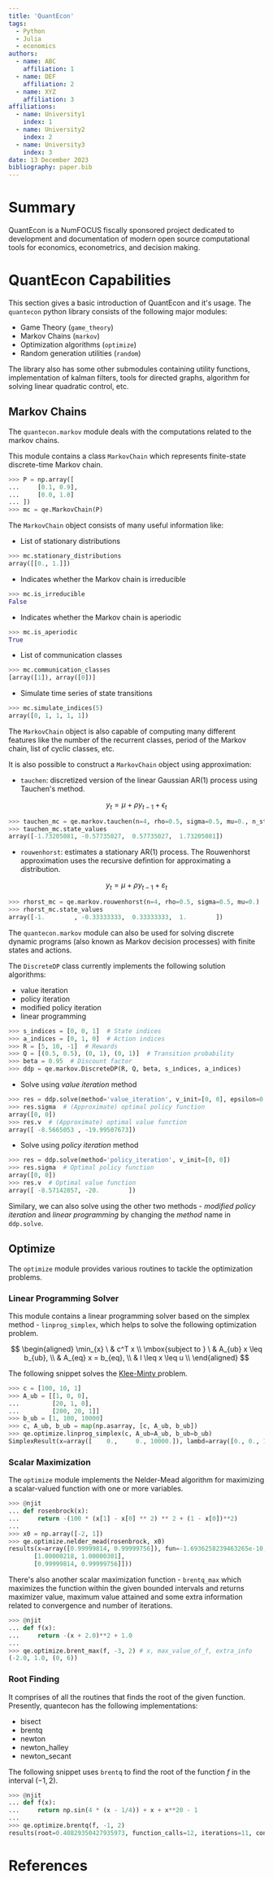 ```yaml
---
title: 'QuantEcon'
tags:
  - Python
  - Julia
  - economics
authors:
  - name: ABC
    affiliation: 1
  - name: DEF
    affiliation: 2
  - name: XYZ
    affiliation: 3
affiliations:
  - name: University1
    index: 1
  - name: University2
    index: 2
  - name: University3
    index: 3
date: 13 December 2023
bibliography: paper.bib
---
```


# Summary

QuantEcon is a NumFOCUS fiscally sponsored project dedicated to development and documentation of modern open source computational tools for economics, econometrics, and decision making.

# QuantEcon Capabilities

This section gives a basic introduction of QuantEcon and it's usage. The `quantecon` python library consists of the following major modules:

- Game Theory (`game_theory`)
- Markov Chains (`markov`)
- Optimization algorithms (`optimize`)
- Random generation utilities (`random`)

The library also has some other submodules containing utility functions, implementation of kalman filters, tools for directed graphs, algorithm for solving linear quadratic control, etc.

## Markov Chains

The `quantecon.markov` module deals with the computations related to the markov chains.

This module contains a class `MarkovChain` which represents finite-state discrete-time Markov chain.

```python
>>> P = np.array([
...     [0.1, 0.9],
...     [0.0, 1.0]
... ])
>>> mc = qe.MarkovChain(P)
```

The `MarkovChain` object consists of many useful information like:

- List of stationary distributions

```python
>>> mc.stationary_distributions
array([[0., 1.]])
```

- Indicates whether the Markov chain is irreducible
```python
>>> mc.is_irreducible
False
```

- Indicates whether the Markov chain is aperiodic
```python
>>> mc.is_aperiodic
True
```

- List of communication classes
```python
>>> mc.communication_classes
[array([1]), array([0])]
```

- Simulate time series of state transitions
```python
>>> mc.simulate_indices(5)
array([0, 1, 1, 1, 1])
```

The `MarkovChain` object is also capable of computing many different features like the number of the recurrent classes, period of the Markov chain, list of cyclic classes, etc.

It is also possible to construct a `MarkovChain` object using approximation:

- `tauchen`: discretized version of the linear Gaussian AR(1) process using Tauchen's method.

$$
  y_t = \mu + \rho y_{t-1} + \epsilon_t
$$

```python
>>> tauchen_mc = qe.markov.tauchen(n=4, rho=0.5, sigma=0.5, mu=0., n_std=3)
>>> tauchen_mc.state_values
array([-1.73205081, -0.57735027,  0.57735027,  1.73205081])
```

- `rouwenhorst`: estimates a stationary AR(1) process. The Rouwenhorst approximation uses the recursive defintion for approximating a distribution.


$$
y_t = \mu + \rho y_{t-1} + \varepsilon_t
$$

```python
>>> rhorst_mc = qe.markov.rouwenhorst(n=4, rho=0.5, sigma=0.5, mu=0.)
>>> rhorst_mc.state_values
array([-1.        , -0.33333333,  0.33333333,  1.        ])
```

The `quantecon.markov` module can also be used for solving discrete dynamic programs (also known as Markov decision processes) with finite states and actions.

The `DiscreteDP` class currently implements the following solution algorithms:

- value iteration
- policy iteration
- modified policy iteration
- linear programming

```python
>>> s_indices = [0, 0, 1]  # State indices
>>> a_indices = [0, 1, 0]  # Action indices
>>> R = [5, 10, -1]  # Rewards
>>> Q = [(0.5, 0.5), (0, 1), (0, 1)]  # Transition probability
>>> beta = 0.95  # Discount factor
>>> ddp = qe.markov.DiscreteDP(R, Q, beta, s_indices, a_indices)
```

- Solve using *value iteration* method

```python
>>> res = ddp.solve(method='value_iteration', v_init=[0, 0], epsilon=0.01)
>>> res.sigma  # (Approximate) optimal policy function
array([0, 0])
>>> res.v  # (Approximate) optimal value function
array([ -8.5665053 , -19.99507673])
```

- Solve using *policy iteration* method

```python
>>> res = ddp.solve(method='policy_iteration', v_init=[0, 0])
>>> res.sigma  # Optimal policy function
array([0, 0])
>>> res.v  # Optimal value function
array([ -8.57142857, -20.        ])
```

Similary, we can also solve using the other two methods -  *modified policy iteration* and *linear programming* by changing the *method* name in `ddp.solve`.

## Optimize

The `optimize` module provides various routines to tackle the optimization problems.

### Linear Programming Solver

This module contains a linear programming solver based on the simplex
method - `linprog_simplex`, which helps to solve the following optimization problem.

$$
    \begin{aligned}
    \min_{x} \ & c^T x \\
    \mbox{subject to } \ & A_{ub} x \leq b_{ub}, \\
    & A_{eq} x = b_{eq}, \\
    & l \leq x \leq u \\
    \end{aligned}
$$

The following snippet solves the [Klee-Minty ](https://www.math.ubc.ca/~israel/m340/kleemin3.pdf) problem.

```python
>>> c = [100, 10, 1]
>>> A_ub = [[1, 0, 0],
...         [20, 1, 0],
...         [200, 20, 1]]
>>> b_ub = [1, 100, 10000]
>>> c, A_ub, b_ub = map(np.asarray, [c, A_ub, b_ub])
>>> qe.optimize.linprog_simplex(c, A_ub=A_ub, b_ub=b_ub)
SimplexResult(x=array([    0.,     0., 10000.]), lambd=array([0., 0., 1.]), fun=10000.0, success=True, status=0, num_iter=9)
```

### Scalar Maximization

The `optimize` module implements the Nelder-Mead algorithm for maximizing a scalar-valued function with one or more variables.

```python
>>> @njit
... def rosenbrock(x):
...     return -(100 * (x[1] - x[0] ** 2) ** 2 + (1 - x[0])**2)
...
>>> x0 = np.array([-2, 1])
>>> qe.optimize.nelder_mead(rosenbrock, x0)
results(x=array([0.99999814, 0.99999756]), fun=-1.6936258239463265e-10, success=True, nit=110, final_simplex=array([[0.99998652, 0.9999727 ],
       [1.00000218, 1.00000301],
       [0.99999814, 0.99999756]]))
```

There's also another scalar maximization function - `brentq_max` which
maximizes the function within the given bounded intervals and
returns maximizer value, maximum value attained and some extra information related to convergence and number of iterations.

```python
>>> @njit
... def f(x):
...     return -(x + 2.0)**2 + 1.0
...
>>> qe.optimize.brent_max(f, -3, 2) # x, max_value_of_f, extra_info
(-2.0, 1.0, (0, 6))
```

### Root Finding

It comprises of all the routines that finds the root of the given function.
Presently, quantecon has the following implementations:

- bisect
- brentq
- newton
- newton_halley
- newton_secant

The following snippet uses `brentq` to find the root of the function $f$
in the interval $(-1, 2)$.

```python
>>> @njit
... def f(x):
...     return np.sin(4 * (x - 1/4)) + x + x**20 - 1
...
>>> qe.optimize.brentq(f, -1, 2)
results(root=0.40829350427935973, function_calls=12, iterations=11, converged=True)
```

# References

